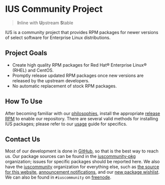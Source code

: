 # IUS Community Project

> **I**nline with **U**pstream **S**table

IUS is a community project that provides RPM packages for newer versions of
select software for Enterprise Linux distributions.

## Project Goals

* Create high quality RPM packages for Red Hat® Enterprise Linux® (RHEL) and
  CentOS.
* Promptly release updated RPM packages once new versions are released by the
  upstream developers.
* No automatic replacement of stock RPM packages.

## How To Use

After becoming familiar with our [philosophies][1], install the appropriate
[release RPM][2] to enable our repository.  There are several valid methods for
installing IUS packages; please refer to our [usage][3] guide for specifics.

## Contact Us

Most of our development is done in [GitHub][4], so that is the best way to
reach us.  Our package sources can be found in the [iuscommunity-pkg][5]
organization; issues for specific packages should be reported here.  We also
have the [iuscommunity][6] organization for everything else, such as [the
source for this website][7], [announcement notifications][8], and our [new
package wishlist][9].  We can also be found in `#iuscommunity` on
[freenode][10].

[1]: Philosophy.md
[2]: GettingStarted.md
[3]: Usage.md
[4]: https://github.com
[5]: https://github.com/iuscommunity-pkg
[6]: https://github.com/iuscommunity
[7]: https://github.com/iuscommunity/ius.io
[8]: https://github.com/iuscommunity/announce
[9]: https://github.com/iuscommunity/wishlist
[10]: https://freenode.net
